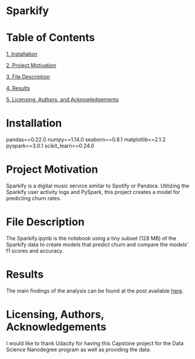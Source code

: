 # Sparkify

# Table of Contents

[1. Installation](#Installation)

[2. Project Motivation](#Project-Motivation)

[3. File Description](#File-Description)

[4. Results](#Results)

[5. Licensing, Authors, and Acknowledgements](#Licensing,-Authors,-and-Acknowledgements)

# Installation
pandas==0.22.0
numpy==1.14.0
seaborn==0.8.1
matplotlib==2.1.2
pyspark==3.0.1
scikit_learn==0.24.0

# Project Motivation
Sparkify is a digital music service similar to Spotify or Pandora. Utilizing the Sparkify user activity logs and PySpark, this project creates a model for predicting churn rates.

# File Description
The Sparkify.ipynb is the notebook using a tiny subset (128 MB) of the Sparkify data to create models that predict churn and compare the models' f1 scores and accuracy. 

# Results
The main findings of the analysis can be found at the post available [here](https://).

# Licensing, Authors, Acknowledgements
I would like to thank Udacity for having this Capstone project for the Data Science Nanodegree program as well as providing the data.

